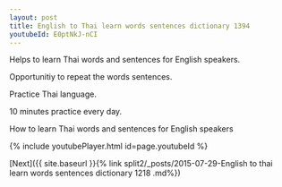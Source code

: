 ```yaml
---
layout: post
title: English to Thai learn words sentences dictionary 1394 
youtubeId: E0ptNkJ-nCI
---
```

 
 
Helps to learn Thai words and sentences for English speakers.

Opportunitiy to repeat the words sentences. 

Practice Thai language. 
 
10 minutes practice every day. 
 
How to learn Thai words and sentences for English speakers 
 
{% include youtubePlayer.html id=page.youtubeId %}
 
 
[Next]({{ site.baseurl }}{% link  split2/_posts/2015-07-29-English to thai learn words sentences dictionary 1218 .md%})
 
